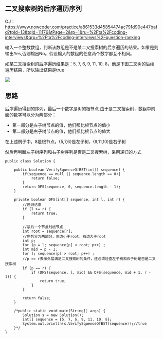 ## 二叉搜索树的后序遍历序列

OJ：https://www.nowcoder.com/practice/a861533d45854474ac791d90e447bafd?tpId=13&tqId=11176&tPage=2&rp=1&ru=%2Fta%2Fcoding-interviews&qru=%2Fta%2Fcoding-interviews%2Fquestion-ranking

输入一个整数数组，判断该数组是不是某二叉搜索树的后序遍历的结果。如果是则输出Yes,否则输出No。假设输入的数组的任意两个数字都互不相同。

如某二叉搜索树的后序遍历结果是：5, 7, 6, 9, 11, 10, 8，他是下图二叉树的后续遍历结果，所以输出结果是true

![](http://i.imgur.com/5Y1WZTK.png)

## 思路

后序遍历得到的序列，最后一个数字是树的根节点
由于是二叉搜索树，数组中前面的数字可以分为两部分：

* 第一部分是左子树节点的值，他们都比根节点的值小
* 第二部分是右子树节点的值，他们都比根节点的值大

在上述例子中，8是根节点，{5,7,6}是左子树，{9,11,10}是右子树

然后再判断左子树序列和右子树序列是否是二叉搜索树，采用递归的方式

```
public class Solution {

    public boolean VerifySquenceOfBST(int[] sequence) {
        if(sequence == null || sequence.length == 0){
            return false;
        }
        return DFS(sequence, 0, sequence.length - 1);
    }

    private boolean DFS(int[] sequence, int l, int r) {
		//递归结束
        if (l >= r) {
            return true;
        }

        //最后一个节点时根节点
        int root = sequence[r];
        //序列分为两部分，左边小于root，右边大于root
        int p;
        for (p = l; sequence[p] < root; p++) ;
        int mid = p - 1;
        for (; sequence[p] > root; p++) ;
		//p == r表示外层满足二叉搜索树的条件，还必须检查左子树和右子树是否是二叉搜索树
        if (p == r) {
            if (DFS(sequence, l, mid) && DFS(sequence, mid + 1, r - 1)) {
                return true;
            }
        }

        return false;
    }

    /*public static void main(String[] args) {
        Solution s = new Solution();
        int[] sequence = {5, 7, 6, 9, 11, 10, 8};
        System.out.println(s.VerifySquenceOfBST(sequence));//true
    }*/
}
```